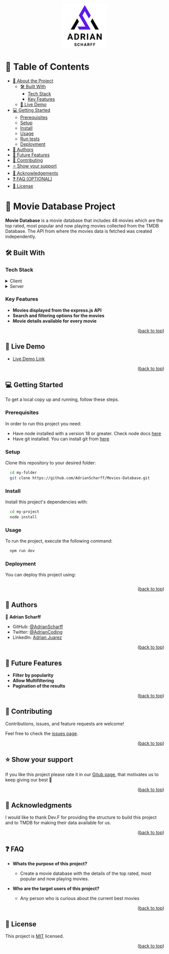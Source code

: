 <a name="readme-top"></a>

<div align="center">
<img src="./src/assets/ASLogoWhiteBg.png" alt="logo" width="140" height="auto" />

<br />
</div>

<!-- TABLE OF CONTENTS -->

# 📗 Table of Contents

- [📖 About the Project](#about-project)
  - [🛠 Built With](#built-with)
    - [Tech Stack](#tech-stack)
    - [Key Features](#key-features)
  - [🚀 Live Demo](#live-demo)
- [💻 Getting Started](#getting-started)
  - [Prerequisites](#prerequisites)
  - [Setup](#setup)
  - [Install](#install)
  - [Usage](#usage)
  - [Run tests](#run-tests)
  - [Deployment](#deployment)
- [👥 Authors](#authors)
- [🔭 Future Features](#future-features)
- [🤝 Contributing](#contributing)
- [⭐️ Show your support](#support)
- [🙏 Acknowledgements](#acknowledgements)
- [❓ FAQ (OPTIONAL)](#faq)
- [📝 License](#license)

<!-- PROJECT DESCRIPTION -->

# 📖 Movie Database Project <a name="about-project"></a>

**Movie Database** is a movie database that includes 48 movies which are the top rated, most popular and now playing movies collected from the TMDB Database. The API from where the movies data is fetched was created independently.

## 🛠 Built With <a name="built-with"></a>

### Tech Stack <a name="tech-stack"></a>

<details>
  <summary>Client</summary>
  <ul>
    <li><a href="https://reactjs.org/">React.js</a></li>
  </ul>
</details>

<details>
  <summary>Server</summary>
  <ul>
    <li><a href="https://expressjs.com/">Express.js</a></li>
  </ul>
  </details>

<!-- Features -->

### Key Features <a name="key-features"></a>

- **Movies displayed from the express.js API**
- **Search and filtering options for the movies**
- **Movie details available for every movie**

<p align="right">(<a href="#readme-top">back to top</a>)</p>

<!-- LIVE DEMO -->

## 🚀 Live Demo <a name="live-demo"></a>

- [Live Demo Link](https://github.com/AdrianScharff?tab=repositories)

<p align="right">(<a href="#readme-top">back to top</a>)</p>

<!-- GETTING STARTED -->

## 💻 Getting Started <a name="getting-started"></a>

To get a local copy up and running, follow these steps.

### Prerequisites

In order to run this project you need:

- Have node installed with a version 18 or greater. Check node docs [here](https://nodejs.org/en)
- Have git installed. You can install git from [here](https://git-scm.com/)

### Setup

Clone this repository to your desired folder:

```sh
  cd my-folder
  git clone https://github.com/AdrianScharff/Movies-Database.git
```

### Install

Install this project's dependencies with:

```sh
  cd my-project
  node install
```

### Usage

To run the project, execute the following command:

```sh
  npm run dev
```

### Deployment

You can deploy this project using:

```sh

```

<p align="right">(<a href="#readme-top">back to top</a>)</p>

<!-- AUTHORS -->

## 👥 Authors <a name="authors"></a>

👤 **Adrian Scharff**

- GitHub: [@AdrianScharff](https://github.com/AdrianScharff)
- Twitter: [@AdrianCoding](https://twitter.com/AdrianCoding)
- LinkedIn: [Adrian Juarez](linkedin.com/in/adrián-juárez-17a51b263)

<p align="right">(<a href="#readme-top">back to top</a>)</p>

<!-- FUTURE FEATURES -->

## 🔭 Future Features <a name="future-features"></a>

- **Filter by popularity**
- **Allow Multifiltering**
- **Pagination of the results**

<p align="right">(<a href="#readme-top">back to top</a>)</p>

<!-- CONTRIBUTING -->

## 🤝 Contributing <a name="contributing"></a>

Contributions, issues, and feature requests are welcome!

Feel free to check the [issues page](https://github.com/AdrianScharff/Movies-Database/issues).

<p align="right">(<a href="#readme-top">back to top</a>)</p>

<!-- SUPPORT -->

## ⭐️ Show your support <a name="support"></a>

If you like this project please rate it in our [Gitub page](https://github.com/AdrianScharff), that motivates us to keep giving our best 🙂

<p align="right">(<a href="#readme-top">back to top</a>)</p>

<!-- ACKNOWLEDGEMENTS -->

## 🙏 Acknowledgments <a name="acknowledgements"></a>

I would like to thank Dev.F for providing the structure to build this project and to TMDB for making their data available for us.

<p align="right">(<a href="#readme-top">back to top</a>)</p>

<!-- FAQ (optional) -->

## ❓ FAQ <a name="faq"></a>

- **Whats the purpose of this project?**

  - Create a movie database with the details of the top rated, most popular and now playing movies.

- **Who are the target users of this project?**

  - Any person who is curious about the current best movies

<p align="right">(<a href="#readme-top">back to top</a>)</p>

<!-- LICENSE -->

## 📝 License <a name="license"></a>

This project is [MIT](./MIT.md) licensed.

<p align="right">(<a href="#readme-top">back to top</a>)</p>
